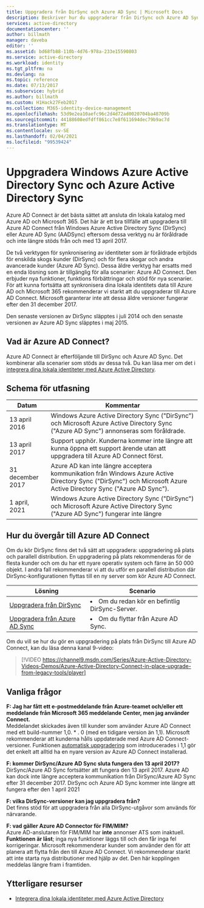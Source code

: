 ```yaml
---
title: Uppgradera från DirSync och Azure AD Sync | Microsoft Docs
description: Beskriver hur du uppgraderar från DirSync och Azure AD Sync till Azure AD Connect.
services: active-directory
documentationcenter: ''
author: billmath
manager: daveba
editor: ''
ms.assetid: bd68fb88-110b-4d76-978a-233e15590803
ms.service: active-directory
ms.workload: identity
ms.tgt_pltfrm: na
ms.devlang: na
ms.topic: reference
ms.date: 07/13/2017
ms.subservice: hybrid
ms.author: billmath
ms.custom: H1Hack27Feb2017
ms.collection: M365-identity-device-management
ms.openlocfilehash: 53d9e2ea10aefc96c2d4d72ad0020704ba48709b
ms.sourcegitcommit: 44188608edfdff861cc7e8f611694dec79b9ac7d
ms.translationtype: MT
ms.contentlocale: sv-SE
ms.lasthandoff: 02/04/2021
ms.locfileid: "99539424"
---
```

# <a name="upgrade-windows-azure-active-directory-sync-and-azure-active-directory-sync"></a>Uppgradera Windows Azure Active Directory Sync och Azure Active Directory Sync
Azure AD Connect är det bästa sättet att ansluta din lokala katalog med Azure AD och Microsoft 365. Det här är ett bra tillfälle att uppgradera till Azure AD Connect från Windows Azure Active Directory Sync (DirSync) eller Azure AD Sync (AADSync) eftersom dessa verktyg nu är föråldrade och inte längre stöds från och med 13 april 2017.

De två verktygen för synkronisering av identiteter som är föråldrade erbjöds för enskilda skogs kunder (DirSync) och för flera skogar och andra avancerade kunder (Azure AD Sync). Dessa äldre verktyg har ersatts med en enda lösning som är tillgänglig för alla scenarier: Azure AD Connect. Den erbjuder nya funktioner, funktions förbättringar och stöd för nya scenarier. För att kunna fortsätta att synkronisera dina lokala identitets data till Azure AD och Microsoft 365 rekommenderar vi starkt att du uppgraderar till Azure AD Connect. Microsoft garanterar inte att dessa äldre versioner fungerar efter den 31 december 2017.

Den senaste versionen av DirSync släpptes i juli 2014 och den senaste versionen av Azure AD Sync släpptes i maj 2015.

## <a name="what-is-azure-ad-connect"></a>Vad är Azure AD Connect?
Azure AD Connect är efterföljande till DirSync och Azure AD Sync. Det kombinerar alla scenarier som stöds av dessa två. Du kan läsa mer om det i [integrera dina lokala identiteter med Azure Active Directory](whatis-hybrid-identity.md).

## <a name="deprecation-schedule"></a>Schema för utfasning
| Datum | Kommentar |
| --- | --- |
| 13 april 2016 |Windows Azure Active Directory Sync ("DirSync") och Microsoft Azure Active Directory Sync ("Azure AD Sync") annonseras som föråldrade. |
| 13 april 2017 |Support upphör. Kunderna kommer inte längre att kunna öppna ett support ärende utan att uppgradera till Azure AD Connect först. |
|31 december 2017|Azure AD kan inte längre acceptera kommunikation från Windows Azure Active Directory Sync ("DirSync") och Microsoft Azure Active Directory Sync ("Azure AD Sync").
|1 april, 2021| Windows Azure Active Directory Sync ("DirSync") och Microsoft Azure Active Directory Sync ("Azure AD Sync") fungerar inte längre |

## <a name="how-to-transition-to-azure-ad-connect"></a>Hur du övergår till Azure AD Connect
Om du kör DirSync finns det två sätt att uppgradera: uppgradering på plats och parallell distribution. En uppgradering på plats rekommenderas för de flesta kunder och om du har ett nyare operativ system och färre än 50 000 objekt. I andra fall rekommenderar vi att du utför en parallell distribution där DirSync-konfigurationen flyttas till en ny server som kör Azure AD Connect.

| Lösning | Scenario |
| --- | --- |
| [Uppgradera från DirSync](how-to-dirsync-upgrade-get-started.md) |<li>Om du redan kör en befintlig DirSync-Server.</li> |
| [Uppgradera från Azure AD Sync](how-to-upgrade-previous-version.md) |<li>Om du flyttar från Azure AD Sync.</li> |

Om du vill se hur du gör en uppgradering på plats från DirSync till Azure AD Connect, kan du läsa denna kanal 9-video:

> [!VIDEO https://channel9.msdn.com/Series/Azure-Active-Directory-Videos-Demos/Azure-Active-Directory-Connect-in-place-upgrade-from-legacy-tools/player]
>
>

## <a name="faq"></a>Vanliga frågor
**F: Jag har fått ett e-postmeddelande från Azure-teamet och/eller ett meddelande från Microsoft 365 meddelande Center, men jag använder Connect.**  
Meddelandet skickades även till kunder som använder Azure AD Connect med ett build-nummer 1,0. \* . 0 (med en tidigare version än 1,1). Microsoft rekommenderar att kunderna hålls uppdaterade med Azure AD Connect-versioner. Funktionen [automatisk uppgradering](how-to-connect-install-automatic-upgrade.md) som introducerades i 1,1 gör det enkelt att alltid ha en nyare version av Azure AD Connect installerad.

**F: kommer DirSync/Azure AD Sync sluta fungera den 13 april 2017?**  
DirSync/Azure AD Sync fortsätter att fungera den 13 april 2017.  Azure AD kan dock inte längre acceptera kommunikation från DirSync/Azure AD Sync efter 31 december 2017. DirSync och Azure AD Sync kommer inte längre att fungera efter den 1 april 2021

**F: vilka DirSync-versioner kan jag uppgradera från?**  
Det finns stöd för att uppgradera från alla DirSync-utgåvor som används för närvarande. 

**F: vad gäller Azure AD Connector för FIM/MIM?**  
Azure AD-anslutaren för FIM/MIM har **inte** annonser ATS som inaktuell. **Funktionen är låst**; inga nya funktioner läggs till och den får inga fel korrigeringar. Microsoft rekommenderar kunder som använder den för att planera att flytta från den till Azure AD Connect. Vi rekommenderar starkt att inte starta nya distributioner med hjälp av det. Den här kopplingen meddelas längre fram i framtiden.

## <a name="additional-resources"></a>Ytterligare resurser
* [Integrera dina lokala identiteter med Azure Active Directory](whatis-hybrid-identity.md)

